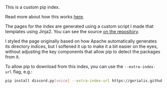 This is a custom pip index.

Read more about how this works [here](https://packaging.python.org/guides/hosting-your-own-index/).

The pages for the index are generated using a custom script I made that templates using Jinja2. You can see the source [on the repository](https://github.com/Gorialis/gorialis.github.io/tree/main/pip).

I styled the page originally based on how Apache automatically generates its directory indices, but I softened it up to make it a bit easier on the eyes, without adjusting the key components that allow pip to detect the packages from it.

To allow pip to download from this index, you can use the `--extra-index-url` flag, e.g.:

```bash
pip install discord.py[voice] --extra-index-url https://gorialis.github.io/pip/
```
